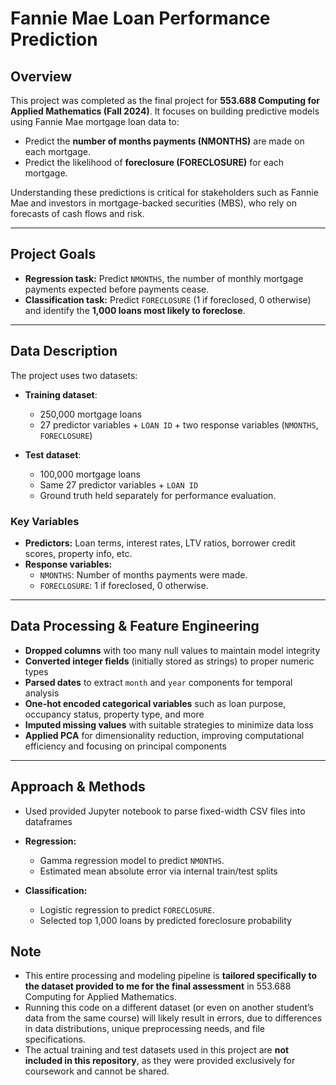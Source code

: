 # Fannie Mae Loan Performance Prediction

## Overview
This project was completed as the final project for **553.688 Computing for Applied Mathematics (Fall 2024)**. It focuses on building predictive models using Fannie Mae mortgage loan data to:
- Predict the **number of months payments (NMONTHS)** are made on each mortgage.
- Predict the likelihood of **foreclosure (FORECLOSURE)** for each mortgage.

Understanding these predictions is critical for stakeholders such as Fannie Mae and investors in mortgage-backed securities (MBS), who rely on forecasts of cash flows and risk.

---

## Project Goals
- **Regression task:** Predict `NMONTHS`, the number of monthly mortgage payments expected before payments cease.
- **Classification task:** Predict `FORECLOSURE` (1 if foreclosed, 0 otherwise) and identify the **1,000 loans most likely to foreclose**.

---

## Data Description
The project uses two datasets:

- **Training dataset**:  
  - 250,000 mortgage loans  
  - 27 predictor variables + `LOAN ID` + two response variables (`NMONTHS`, `FORECLOSURE`)

- **Test dataset**:  
  - 100,000 mortgage loans  
  - Same 27 predictor variables + `LOAN ID`  
  - Ground truth held separately for performance evaluation.

### Key Variables
- **Predictors:** Loan terms, interest rates, LTV ratios, borrower credit scores, property info, etc.  
- **Response variables:**  
  - `NMONTHS`: Number of months payments were made.
  - `FORECLOSURE`: 1 if foreclosed, 0 otherwise.

---

## Data Processing & Feature Engineering
- **Dropped columns** with too many null values to maintain model integrity
- **Converted integer fields** (initially stored as strings) to proper numeric types
- **Parsed dates** to extract `month` and `year` components for temporal analysis
- **One-hot encoded categorical variables** such as loan purpose, occupancy status, property type, and more
- **Imputed missing values** with suitable strategies to minimize data loss
- **Applied PCA** for dimensionality reduction, improving computational efficiency and focusing on principal components

---

## Approach & Methods
- Used provided Jupyter notebook to parse fixed-width CSV files into dataframes
- **Regression:**  
  - Gamma regression model to predict `NMONTHS`.  
  - Estimated mean absolute error via internal train/test splits

- **Classification:**  
  - Logistic regression to predict `FORECLOSURE`.
  - Selected top 1,000 loans by predicted foreclosure probability
 
## Note
- This entire processing and modeling pipeline is **tailored specifically to the dataset provided to me for the final assessment** in 553.688 Computing for Applied Mathematics.
- Running this code on a different dataset (or even on another student’s data from the same course) will likely result in errors, due to differences in data distributions, unique preprocessing needs, and file specifications.
- The actual training and test datasets used in this project are **not included in this repository**, as they were provided exclusively for coursework and cannot be shared.



